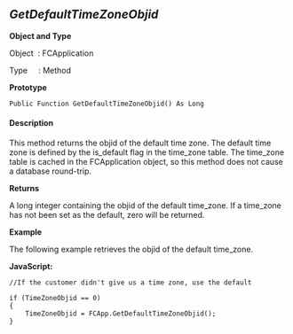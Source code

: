 _GetDefaultTimeZoneObjid_
-------------------------

**Object and Type**

Object  : FCApplication

Type     : Method

**Prototype**

```
Public Function GetDefaultTimeZoneObjid() As Long
```

#### Description

This method returns the objid of the default time zone. The default time zone is defined by the is_default flag in the time_zone table. The time_zone table is cached in the FCApplication object, so this method does not cause a database round-trip.

**Returns**

A long integer containing the objid of the default time_zone. If a time_zone has not been set as the default, zero will be returned.

**Example**

The following example retrieves the objid of the default time_zone.

**JavaScript:**
```
//If the customer didn't give us a time zone, use the default

if (TimeZoneObjid == 0)
{
	TimeZoneObjid = FCApp.GetDefaultTimeZoneObjid();
}
```